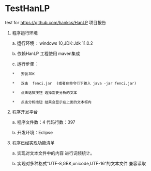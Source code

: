 # TestHanLP
test for  https://github.com/hankcs/HanLP
项目报告

1.	程序运行环境

    a.	运行环境： windows 10,JDK:Jdk 11.0.2

    b.	依赖HanLP 工程使用 maven集成

    c.	运行步骤：

        *	安装JDK

        *	双击  fenci.jar  (或者在命令行下输入 java -jar fenci.jar)

        *	点击选择按钮 选择需要分析的文本

        *	点击分析按钮 结果会显示在上面的文本框内

2.	程序开发平台

    a.	程序文件数：4 代码行数：397

    b.	开发环境：Eclipse 

3.	程序已经实现功能清单

    a.	实现对文本文件中的内容 进行词频统计。

    b.	实现对多种格式“UTF-8,GBK,unicode,UTF-16”的文本文件 兼容读取

 



